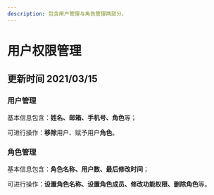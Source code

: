 ```yaml
---
description: 包含用户管理与角色管理两部分。
---
```


# 用户权限管理

## 更新时间 2021/03/15

### 用户管理

基本信息包含：**姓名、邮箱、手机号、角色**等；

可进行操作：**移除**用户、赋予用户**角色**。

### 角色管理

基本信息包含：**角色名称、用户数、最后修改时间**；

可进行操作：**设置角色名称、设置角色成员、修改功能权限、删除角色**等。

